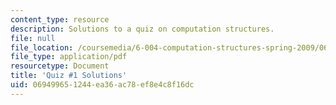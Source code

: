 ```yaml
---
content_type: resource
description: Solutions to a quiz on computation structures.
file: null
file_location: /coursemedia/6-004-computation-structures-spring-2009/069499651244ea36ac78ef8e4c8f16dc_MIT6_004s09_quiz01_sol.pdf
file_type: application/pdf
resourcetype: Document
title: 'Quiz #1 Solutions'
uid: 06949965-1244-ea36-ac78-ef8e4c8f16dc
---
```

